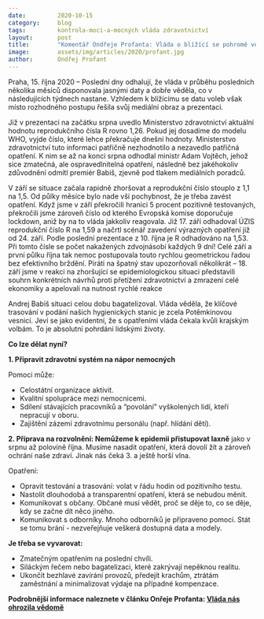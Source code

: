 ```yaml
---
date:         2020-10-15
category:     blog
tags:         kontrola-moci-a-mocných vláda zdravotnictví
layout:       post
title:        "Komentář Ondřeje Profanta: Vláda o blížící se pohromě věděla, ale řídila se mediálním obrazem. Ať vláda nemehel naslouchá odborníkům"
image:        assets/img/articles/2020/profant.jpg
author:       Ondřej Profant
---
```



Praha, 15. října 2020 – Poslední dny odhalují, že vláda v průběhu posledních několika měsíců disponovala jasnými daty a dobře věděla, co v následujících týdnech nastane. Vzhledem k blížícímu se datu voleb však místo rozhodného postupu řešila svůj mediální obraz a prezentaci.

Již v prezentaci na začátku srpna uvedlo Ministerstvo zdravotnictví aktuální hodnotu reprodukčního čísla R rovno 1,26. Pokud jej dosadíme do modelu WHO, vyjde číslo, které lehce překračuje dnešní hodnoty. Ministerstvo zdravotnictví tuto informaci patřičně nezhodnotilo a nezavedlo patřičná opatření. K nim se až na konci srpna odhodlal ministr Adam Vojtěch, jehož sice zmatečná, ale ospravedlnitelná opatření, následně bez jakéhokoliv zdůvodnění odmítl premiér Babiš, zjevně pod tlakem mediálních poradců.

V září se situace začala rapidně zhoršovat a reprodukční číslo stouplo z 1,1 na 1,5. Od půlky měsíce bylo nade vší pochybnost, že je třeba zavést opatření. Když jsme v září překročili hranici 5 procent pozitivně testovaných, překročili jsme zároveň číslo od kterého Evropská komise doporučuje lockdown, aniž by na to vláda jakkoliv reagovala. Již 17. září odhadoval ÚZIS reprodukční číslo R na 1,59 a načrtl scénář zavedení výrazných opatření již od 24. září. Podle poslední prezentace z 10. října je R odhadováno na 1,53. Při tomto čísle se počet nakažených zdvojnásobí každých 9 dní! Celé září a první půlku října tak nemoc postupovala touto rychlou geometrickou řadou bez efektivního brždění. Piráti na špatný stav upozorňovali několikrát – 18. září jsme v reakci na zhoršující se epidemiologickou situaci představili souhrn konkrétních návrhů proti přetížení zdravotnictví a zmrazení celé ekonomiky a apelovali na nutnost rychlé reakce 

Andrej Babiš situaci celou dobu bagatelizoval. Vláda věděla, že klíčové trasování v podání našich hygienických stanic je zcela Potěmkinovou vesnicí. Jeví se jako evidentní, že s opatřeními vláda čekala kvůli krajským volbám. To je absolutní pohrdání lidskými životy.


**Co lze dělat nyní?**

**1. Připravit zdravotní systém na nápor nemocných**

Pomoci může:

* Celostátní organizace aktivit.
* Kvalitní spolupráce mezi nemocnicemi.
* Sdílení stávajících pracovníků a “povolání” vyškolených lidí, kteří nepracují v oboru.
* Zajištění zázemí zdravotnímu personálu (např. hlídání dětí).

**2. Příprava na rozvolnění: Nemůžeme k epidemii přistupovat laxně** jako v srpnu až polovině října. Musíme nasadit opatření, která dovolí žít a zároveň ochrání naše zdraví. Jinak nás čeká 3. a ještě horší vlna.

Opatření:

* Opravit testování a trasování: volat v řádu hodin od pozitivního testu.
* Nastolit dlouhodobá a transparentní opatření, která se nebudou měnit.
* Komunikovat s občany. Občané musí vědět, proč se děje to, co se děje, kdy se začne dít něco jiného.
* Komunikovat s odborníky. Mnoho odborníků je připraveno pomoci. Stát se tomu brání - nezveřejňuje veškerá dostupná data a modely.
 

**Je třeba se vyvarovat:**

* Zmatečným opatřením na poslední chvíli.
* Siláckým řečem nebo bagatelizaci, které zakrývají nepěknou realitu.
* Ukončit bezhlavé zavírání provozů, předejít krachům, ztrátám zaměstnání a minimalizovat výdaje na případné kompenzace.

**Podrobnější informace naleznete v článku Onřeje Profanta: [Vláda nás ohrozila vědomě](https://www.profant.eu/2020/vlada-nas-ohrozila-vedome.html)**
